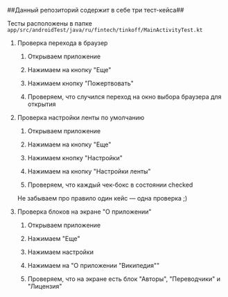 ##Данный репозиторий содержит в себе три тест-кейса##

Тесты расположены в папке
`app/src/androidTest/java/ru/fintech/tinkoff/MainActivityTest.kt`



1. Проверка перехода в браузер

    1. Открываем приложение

    2. Нажимаем на кнопку "Еще"

    3. Нажимаем кнопку "Пожертвовать"

    4. Проверяем, что случился переход на окно выбора браузера для открытия


2. Проверка настройки ленты по умолчанию 

    1. Открываем приложение

    2. Нажимаем на кнопку "Еще"

    3. Нажимаем кнопку "Настройки"

    4. Нажимаем на кнопку "Настройки ленты"

    5. Проверяем, что каждый чек-бокс в состоянии checked

    Не забываем про правило один кейс — одна проверка ;)

3. Проверка блоков на экране "О приложении"
    
    1. Открываем приложение 

    2. Нажимаем "Еще"

    3. Нажимаем настройки

    4. Нажимаем на "О приложении "Википедия""

    5. Проверяем, что на экране есть блок "Авторы", "Переводчики" и "Лицензия"
